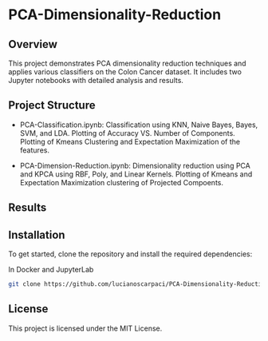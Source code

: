 # PCA-Dimensionality-Reduction
## Overview
This project demonstrates PCA dimensionality reduction techniques and applies various classifiers on the Colon Cancer dataset. It includes two Jupyter notebooks with detailed analysis and results.

## Project Structure
- PCA-Classification.ipynb: Classification using KNN, Naive Bayes, Bayes, SVM, and LDA. Plotting of Accuracy VS. Number of Components. Plotting of Kmeans Clustering and Expectation Maximization of the features.

- PCA-Dimension-Reduction.ipynb: Dimensionality reduction using PCA and KPCA using RBF, Poly, and Linear Kernels. Plotting of Kmeans and Expectation Maximization clustering of Projected Compoents.

## Results

## Installation
To get started, clone the repository and install the required dependencies:

In Docker and JupyterLab

```bash
git clone https://github.com/lucianoscarpaci/PCA-Dimensionality-Reduction.git
```

## License
This project is licensed under the MIT License.
